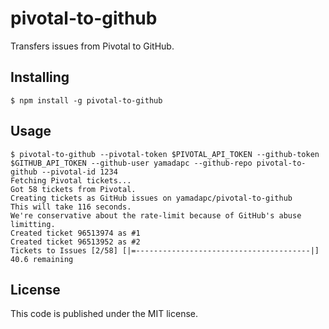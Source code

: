 pivotal-to-github
=================
Transfers issues from Pivotal to GitHub.

## Installing
```
$ npm install -g pivotal-to-github
```

## Usage

```
$ pivotal-to-github --pivotal-token $PIVOTAL_API_TOKEN --github-token $GITHUB_API_TOKEN --github-user yamadapc --github-repo pivotal-to-github --pivotal-id 1234
Fetching Pivotal tickets...
Got 58 tickets from Pivotal.
Creating tickets as GitHub issues on yamadapc/pivotal-to-github
This will take 116 seconds.
We're conservative about the rate-limit because of GitHub's abuse limitting.
Created ticket 96513974 as #1
Created ticket 96513952 as #2
Tickets to Issues [2/58] [|=---------------------------------------|] 40.6 remaining
```

## License
This code is published under the MIT license.
